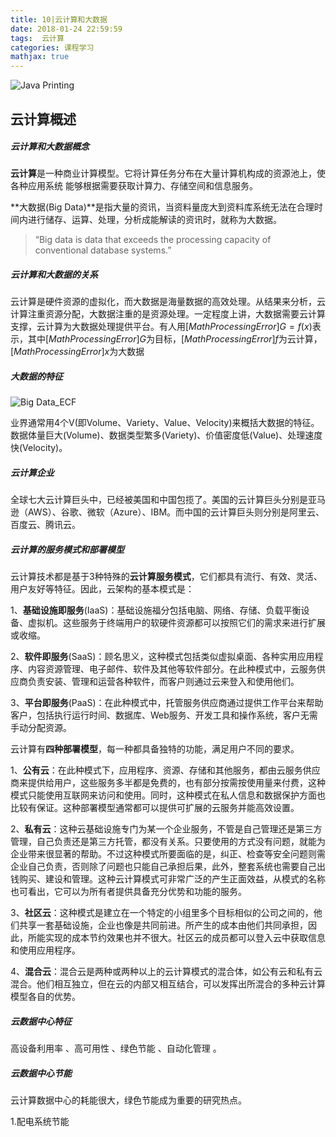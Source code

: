 ```yaml
---
title: 10|云计算和大数据
date: 2018-01-24 22:59:59
tags:  云计算
categories: 课程学习
mathjax: true
---
```


![Java Printing](http://www.thebigdata.cn/upload/2015-02/150209110523133.jpg)

<!--more-->

## 云计算概述

##### 云计算和大数据概念

**云计算**是一种商业计算模型。它将计算任务分布在大量计算机构成的资源池上，使各种应用系统
能够根据需要获取计算力、存储空间和信息服务。 

**大数据(Big Data)**是指大量的资讯，当资料量庞大到资料库系统无法在合理时间内进行储存、运算、处理，分析成能解读的资讯时，就称为大数据。

>    “Big data is data that exceeds the processing capacity of conventional database systems.”

##### 云计算和大数据的关系

云计算是硬件资源的虚拟化，而大数据是海量数据的高效处理。从结果来分析，云计算注重资源分配，大数据注重的是资源处理。一定程度上讲，大数据需要云计算支撑，云计算为大数据处理提供平台。有人用$[Math Processing Error]G=f(x)​$ 表示，其中$[Math Processing Error]G​$为目标，$[Math Processing Error]f​$为云计算，$[Math Processing Error]x​$为大数据

##### 大数据的特征

![Big Data_ECF](http://www.thebigdata.cn/upload/2015-02/150209110523132.png)

业界通常用4个V(即Volume、Variety、Value、Velocity)来概括大数据的特征。数据体量巨大(Volume)、数据类型繁多(Variety)、价值密度低(Value)、处理速度快(Velocity)。

##### 云计算企业

全球七大云计算巨头中，已经被美国和中国包揽了。美国的云计算巨头分别是亚马逊（AWS）、谷歌、微软（Azure）、IBM。而中国的云计算巨头则分别是阿里云、百度云、腾讯云。

##### 云计算的服务模式和部署模型

云计算技术都是基于3种特殊的**云计算服务模式**，它们都具有流行、有效、灵活、用户友好等特征。因此，云架构的基本模式是：

1、**基础设施即服务**(IaaS)：基础设施福分包括电脑、网络、存储、负载平衡设备、虚拟机。这些服务于终端用户的软硬件资源都可以按照它们的需求来进行扩展或收缩。

2、**软件即服务**(SaaS)：顾名思义，这种模式包括类似虚拟桌面、各种实用应用程序、内容资源管理、电子邮件、软件及其他等软件部分。在此种模式中，云服务供应商负责安装、管理和运营各种软件，而客户则通过云来登入和使用他们。

3、**平台即服务**(PaaS)：在此种模式中，托管服务供应商通过提供工作平台来帮助客户，包括执行运行时间、数据库、Web服务、开发工具和操作系统，客户无需手动分配资源。

云计算有**四种部署模型**，每一种都具备独特的功能，满足用户不同的要求。

1、**公有云**：在此种模式下，应用程序、资源、存储和其他服务，都由云服务供应商来提供给用户，这些服务多半都是免费的，也有部分按需按使用量来付费，这种模式只能使用互联网来访问和使用。同时，这种模式在私人信息和数据保护方面也比较有保证。这种部署模型通常都可以提供可扩展的云服务并能高效设置。

2、**私有云**：这种云基础设施专门为某一个企业服务，不管是自己管理还是第三方管理，自己负责还是第三方托管，都没有关系。只要使用的方式没有问题，就能为企业带来很显著的帮助。不过这种模式所要面临的是，纠正、检查等安全问题则需企业自己负责，否则除了问题也只能自己承担后果，此外，整套系统也需要自己出钱购买、建设和管理。这种云计算模式可非常广泛的产生正面效益，从模式的名称也可看出，它可以为所有者提供具备充分优势和功能的服务。

3、**社区云**：这种模式是建立在一个特定的小组里多个目标相似的公司之间的，他们共享一套基础设施，企业也像是共同前进。所产生的成本由他们共同承担，因此，所能实现的成本节约效果也并不很大。社区云的成员都可以登入云中获取信息和使用应用程序。

4、**混合云**：混合云是两种或两种以上的云计算模式的混合体，如公有云和私有云混合。他们相互独立，但在云的内部又相互结合，可以发挥出所混合的多种云计算模型各自的优势。

##### 云数据中心特征

高设备利用率 、高可用性 、绿色节能 、自动化管理 。

##### 云数据中心节能

云计算数据中心的耗能很大，绿色节能成为重要的研究热点。

1.配电系统节能






